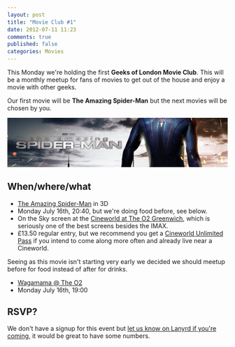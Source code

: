 ```yaml
---
layout: post
title: "Movie Club #1"
date: 2012-07-11 11:23
comments: true
published: false
categories: Movies
---
```


This Monday we're holding the first **Geeks of London Movie Club**. This will be a monthly meetup for fans of movies to get out of the house and enjoy a movie with other geeks.

Our first movie will be **The Amazing Spider-Man** but the next movies will be chosen by you.

![The Amazing Spider-Man](/images/posts/spiderman.png)

## When/where/what

* [The Amazing Spider-Man](http://www.imdb.com/title/tt0948470/) in 3D
* Monday July 16th, 20:40, but we're doing food before, see below.
* On the Sky screen at the [Cineworld at The O2 Greenwich](http://www.cineworld.co.uk/cinemas/79), which is seriously one of the best screens besides the IMAX.
* £13.50 regular entry, but we recommend you get a [Cineworld Unlimited Pass](http://geeksoflondon.com/blog/2012/06/30/geeks-of-london-movie-club/) if you intend to come along more often and already live near a Cineworld.

Seeing as this movie isn't starting very early we decided we should meetup before for food instead of after for drinks.

* [Wagamama @ The O2](http://www.wagamama.com/locations/showlocation/730/)
* Monday July 16th, 19:00

## RSVP?

We don't have a signup for this event but [let us know on Lanyrd if you're coming](http://lanyrd.com/2012/the-geeks-of-london-movie-club-1/), it would be great to have some numbers.
